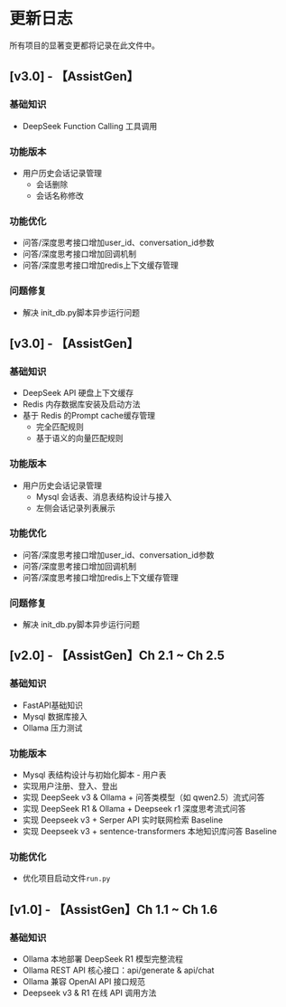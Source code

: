 # 更新日志

所有项目的显著变更都将记录在此文件中。


## [v3.0] - 【AssistGen】
### 基础知识
- DeepSeek Function Calling 工具调用


### 功能版本
- 用户历史会话记录管理
  - 会话删除
  - 会话名称修改


### 功能优化
- 问答/深度思考接口增加user_id、conversation_id参数
- 问答/深度思考接口增加回调机制
- 问答/深度思考接口增加redis上下文缓存管理

### 问题修复
- 解决 init_db.py脚本异步运行问题



## [v3.0] - 【AssistGen】
### 基础知识
- DeepSeek API 硬盘上下文缓存 
- Redis 内存数据库安装及启动方法
- 基于 Redis 的Prompt cache缓存管理
    - 完全匹配规则
    - 基于语义的向量匹配规则

### 功能版本
- 用户历史会话记录管理
  - Mysql 会话表、消息表结构设计与接入
  - 左侧会话记录列表展示


### 功能优化
- 问答/深度思考接口增加user_id、conversation_id参数
- 问答/深度思考接口增加回调机制
- 问答/深度思考接口增加redis上下文缓存管理

### 问题修复
- 解决 init_db.py脚本异步运行问题

## [v2.0] - 【AssistGen】Ch 2.1 ~ Ch 2.5
### 基础知识
- FastAPI基础知识
- Mysql 数据库接入
- Ollama 压力测试

### 功能版本
- Mysql 表结构设计与初始化脚本 - 用户表
- 实现用户注册、登入、登出
- 实现 DeepSeek v3 & Ollama + 问答类模型（如 qwen2.5）流式问答
- 实现 DeepSeek R1 & Ollama + Deepseek r1  深度思考流式问答 
- 实现 Deepseek v3  + Serper API 实时联网检索 Baseline
- 实现 Deepseek v3 + sentence-transformers 本地知识库问答 Baseline

### 功能优化
- 优化项目启动文件`run.py`

## [v1.0] - 【AssistGen】Ch 1.1 ~ Ch 1.6
### 基础知识
- Ollama 本地部署 DeepSeek R1 模型完整流程
- Ollama REST API 核心接口：api/generate & api/chat
- Ollama 兼容 OpenAI API 接口规范
- Deepseek v3 & R1 在线 API 调用方法